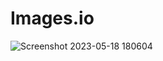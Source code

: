# Images.io
![Screenshot 2023-05-18 180604](https://github.com/riteshk0312/Images.io/assets/117889778/0a20cd3a-8a1c-44cf-9261-a0c0a0879c3c)
